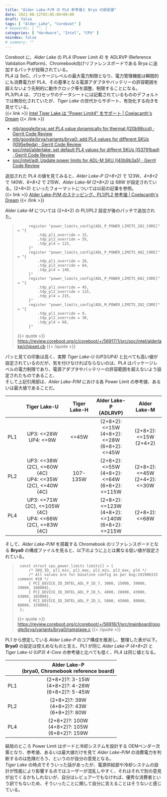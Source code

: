 ```yaml
---
title: "Alder Lake-P/M の PL4 参考値と Brya の設定値"
date: 2021-08-12T03:05:04+09:00
draft: false
tags: [ "Alder_Lake", "Coreboot" ]
# keywords: [ "", ]
categories: [ "Hardware", "Intel", "CPU" ]
noindex: false
# summary: ""
---
```


Coreboot に、*Alder Lake* の PL4 (Power Limit 4) を ADLRVP (Reference Validation Platform)、Chromebook向けリファレンスボードである Brya に追加するパッチが投稿されている。  
PL4 は SoC、パッケージレベルの最大電力制限となり、電力管理機能は瞬間的にも消費電力が PL4、その基準となる電源アダプタやバッテリーの許容範囲を超えないよう先制的に動作クロック等を調整、制限することになる。  
PL3/PL4 は、プロセッサのデータシートには記載されているもののデフォルトでは無効化されていたが、*Tiger Lake* の世代からサポート、有効化する向きを見せている。  
{{< link >}} [Intel Tiger Lake は "Power Limit4" をサポート | Coelacanth's Dream](/posts/2020/07/29/intel-tgl-pl4-support/) {{< /link >}}

 * [mb/google/brya: set PL4 value dynamically for thermal (I20b98ccd) · Gerrit Code Review](https://review.coreboot.org/c/coreboot/+/56915/1)
 * [mb/google/brya/variants/brya0: add PL4 values for different SKUs (I095e9eda) · Gerrit Code Review](https://review.coreboot.org/c/coreboot/+/56916/1)
 * [soc/intel/alderlake: set default PL4 values for differnt SKUs (I53791bad) · Gerrit Code Review](https://review.coreboot.org/c/coreboot/+/56917/1)
 * [soc/intel/adl: Update power limits for ADL-M SKU (I40b9b3a5) · Gerrit Code Review](https://review.coreboot.org/c/coreboot/+/56976)

追加された PL4 の値を見てみると、*Alder Lake-P (2+8+2)* で 123W、*4+8+2* で 140W、*6+8+2* で 215W、*Alder Lake-M (2+8+2)* は 68W が設定されている。(2+8+2) といったフォーマットについては以前の記事を参照。  
{{< link >}} [Alder Lake-P/M のステッピング、PL1/PL2 参考値 | Coelacanth's Dream](/posts/2021/05/26/adl-recent-info-2021-05-26/#adl-power) {{< /link >}}

*Alder Lake-M* については (2+4+2) の PL1/PL2 設定が後のパッチで追加された。  

 > 			register "power_limits_config[ADL_P_POWER_LIMITS_282_CORE]" = "{
 > 				.tdp_pl1_override = 15,
 > 				.tdp_pl2_override = 55,
 > 				.tdp_pl4 = 123,
 > 			}"
 > 			register "power_limits_config[ADL_P_POWER_LIMITS_482_CORE]" = "{
 > 				.tdp_pl1_override = 28,
 > 				.tdp_pl2_override = 64,
 > 				.tdp_pl4 = 140,
 > 			}"
 > 			register "power_limits_config[ADL_P_POWER_LIMITS_682_CORE]" = "{
 > 				.tdp_pl1_override = 45,
 > 				.tdp_pl2_override = 115,
 > 				.tdp_pl4 = 215,
 > 			}"
 > 			register "power_limits_config[ADL_M_POWER_LIMITS_282_CORE]" = "{
 > 				.tdp_pl1_override = 9,
 > 				.tdp_pl2_override = 30,
 > 				.tdp_pl4 = 68,
 > 			}"
 >
 > {{< quote >}} <https://review.coreboot.org/c/coreboot/+/56917/1/src/soc/intel/alderlake/chipset.cb> {{< /quote >}}

パッと見ての印象は高く、実際 *Tiger Lake-U (UP3/UP4)* と比べても高い値が設定されているのだが、気を付けなければならないのは、PL4 はパッケージレベルの電力制限であり、電源アダプタやバッテリーの許容範囲を超えないよう設定されたものであること、  
そして上記引用部は、*Alder Lake-P/M* における各 Power Limit の参考値、あるいは最大値であることだ。  

|     | Tiger Lake-U | Tiger Lake-H | Alder Lake-P<br>(ADLRVP) | Alder Lake-M |
| :-- | :--:       | :--:         | :--:        | :--: |
| PL1 | UP3: <=28W<br>UP4: <=9W | <=45W | (2+8+2): <=15W<br>(4+8+2): <=28W<br>(6+8+2): <=45W | (2+8+2): <=15W<br>(2+4+2) |
| PL2 | UP3: <=38W (2C), <=60W (4C) <br> UP4: <=35W (2C), <=40W (4C) | 107-135W | (2+8+2): <=55W<br>(4+8+2): <=64W<br>(6+8+2): <=115W | (2+8+2): <=45W<br>(2+4+2): <=30W |
| PL4 | UP3: <=71W (2C), <=105W (4C) <br> UP4: <=66W (2C), <=83W (4C) |   | (2+8+2): <=123W <br> (4+8+2): <=140W <br> (6+8+2): <=215W | (2+8+2): <=68W |

そして、*Alder Lake-P/M* を搭載する Chromebook のリファレンスボードとなる **Brya0** の構成ファイルを見ると、以下のように上とは異なる低い値が設定されている。  

 > 		const struct cpu_power_limits limits[] = {
 > 			/* SKU_ID, pl1_min, pl1_max, pl2_min, pl2_max, pl4 */
 > 			/* All values are for baseline config as per bug:191906315 comment #10 */
 > 			{ PCI_DEVICE_ID_INTEL_ADL_P_ID_7, 3000, 15000, 39000, 39000, 100000},
 > 			{ PCI_DEVICE_ID_INTEL_ADL_P_ID_5, 4000, 28000, 43000, 43000, 105000},
 > 			{ PCI_DEVICE_ID_INTEL_ADL_P_ID_3, 5000, 45000, 80000, 80000, 159000},
 > 		};
 >
 > {{< quote >}} <https://review.coreboot.org/c/coreboot/+/56916/1/src/mainboard/google/brya/variants/brya0/ramstage.c> {{< /quote >}}

PL1 から想定している *Alder Lake-P* のコア構成を推測し、整理した表が以下。  
**Brya0** の設定は控えめなものと言え、PL1 が同じ *Alder Lake-P (4+8+2)* と *Tiger Lake-U (UP3) 4-Core* の参考値と比べても低く、PL4 は同じ値となる。  

| | Alder Lake-P<br>(brya0, Chromebook reference board) |
| :-- | :--: |
| PL1 | (2+8+2)?: 3-15W <br> (4+8+2)?: 4-28W <br> (6+8+2)?: 5-45W |
| PL2 | (2+8+2)?: 39W <br> (4+8+2)?: 43W <br> (6+8+2)?: 80W |
| PL4 | (2+8+2)?: 100W <br> (4+8+2)?: 105W <br> (6+8+2)?: 159W |

結局のところ Power Limit はボードと冷却システムを設計する OEMベンダー次第となり、参考値、あるいは最大値だけを見て *Alder Lake-P/M* の消費電力を判断するのは危険だろう、というのが自分の意見となる。  
*Tiger Lake* の時点でそういった話があったが、電源供給部や冷却システムの設計が性能により影響する点ではユーザーが混乱しやすく、それはそれで別の意見が出てくるかもしれないが、自分はレビュアーでもなければ、優秀な消費者という訳でもないため、そういったことに関して自分に言えることはそうないと感じている。  


